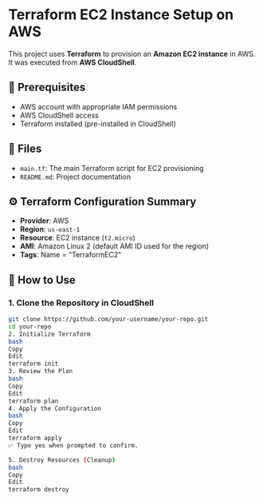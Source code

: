 # Terraform EC2 Instance Setup on AWS

This project uses **Terraform** to provision an **Amazon EC2 instance** in AWS. It was executed from **AWS CloudShell**.

## 📌 Prerequisites

- AWS account with appropriate IAM permissions
- AWS CloudShell access
- Terraform installed (pre-installed in CloudShell)

## 📁 Files

- `main.tf`: The main Terraform script for EC2 provisioning
- `README.md`: Project documentation

## ⚙️ Terraform Configuration Summary

- **Provider**: AWS
- **Region**: `us-east-1`
- **Resource**: EC2 instance (`t2.micro`)
- **AMI**: Amazon Linux 2 (default AMI ID used for the region)
- **Tags**: Name = "TerraformEC2"

## 🚀 How to Use

### 1. Clone the Repository in CloudShell

```bash
git clone https://github.com/your-username/your-repo.git
cd your-repo
2. Initialize Terraform
bash
Copy
Edit
terraform init
3. Review the Plan
bash
Copy
Edit
terraform plan
4. Apply the Configuration
bash
Copy
Edit
terraform apply
✅ Type yes when prompted to confirm.

5. Destroy Resources (Cleanup)
bash
Copy
Edit
terraform destroy
